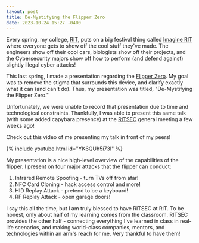 ```yaml
---
layout: post
title: De-Mystifying the Flipper Zero
date: 2023-10-24 15:27 -0400
---
```

Every spring, my college, [RIT](https://rit.edu), puts on a big festival thing called [Imagine RIT](https://www.rit.edu/imagine/) where everyone gets to show off the cool stuff they've made. The engineers show off their cool cars, biologists show off their projects, and the Cybersecurity majors show off how to perform (and defend against) slightly illegal cyber attacks!  

This last spring, I made a presentation regarding the [Flipper Zero](https://flipperzero.one/). My goal was to remove the stigma that surrounds this device, and clarify exactly what it can (and can't do). Thus, my presentation was titled, "De-Mystifying the Flipper Zero."

Unfortunately, we were unable to record that presentation due to time and technological constraints. Thankfully, I was able to present this same talk (with some added capybara presence) at the [RITSEC](https://www.ritsec.club/) general meeting a few weeks ago!

Check out this video of me presenting my talk in front of my peers!

{% include youtube.html id="YK6QUh5i73I" %}  

My presentation is a nice high-level overview of the capabilities of the flipper. I present on four major attacks that the flipper can conduct:  

1. Infrared Remote Spoofing - turn TVs off from afar!  
2. NFC Card Cloning - hack access control and more!
3. HID Replay Attack - pretend to be a keyboard!
4. RF Replay Attack - open garage doors!

I say this all the time, but I am truly blessed to have RITSEC at RIT. To be honest, only about half of my learning comes from the classroom. RITSEC provides the other half - connecting everything I've learned in class in real-life scenarios, and making world-class companies, mentors, and technologies within an arm's reach for me. Very thankful to have them!